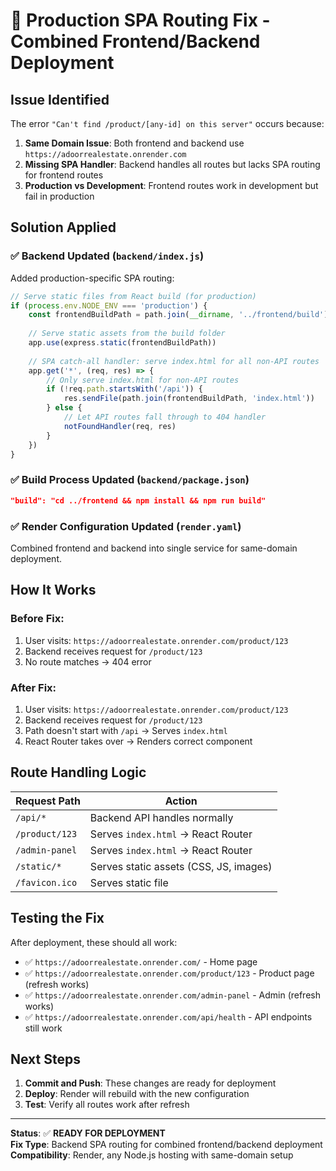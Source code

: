 # 🔧 Production SPA Routing Fix - Combined Frontend/Backend Deployment

## Issue Identified
The error `"Can't find /product/[any-id] on this server"` occurs because:

1. **Same Domain Issue**: Both frontend and backend use `https://adoorrealestate.onrender.com`
2. **Missing SPA Handler**: Backend handles all routes but lacks SPA routing for frontend routes
3. **Production vs Development**: Frontend routes work in development but fail in production

## Solution Applied

### ✅ Backend Updated (`backend/index.js`)
Added production-specific SPA routing:

```javascript
// Serve static files from React build (for production)
if (process.env.NODE_ENV === 'production') {
    const frontendBuildPath = path.join(__dirname, '../frontend/build')
    
    // Serve static assets from the build folder
    app.use(express.static(frontendBuildPath))
    
    // SPA catch-all handler: serve index.html for all non-API routes
    app.get('*', (req, res) => {
        // Only serve index.html for non-API routes
        if (!req.path.startsWith('/api')) {
            res.sendFile(path.join(frontendBuildPath, 'index.html'))
        } else {
            // Let API routes fall through to 404 handler
            notFoundHandler(req, res)
        }
    })
}
```

### ✅ Build Process Updated (`backend/package.json`)
```json
"build": "cd ../frontend && npm install && npm run build"
```

### ✅ Render Configuration Updated (`render.yaml`)
Combined frontend and backend into single service for same-domain deployment.

## How It Works

### Before Fix:
1. User visits: `https://adoorrealestate.onrender.com/product/123`
2. Backend receives request for `/product/123`
3. No route matches → 404 error

### After Fix:
1. User visits: `https://adoorrealestate.onrender.com/product/123`
2. Backend receives request for `/product/123`
3. Path doesn't start with `/api` → Serves `index.html`
4. React Router takes over → Renders correct component

## Route Handling Logic

| Request Path | Action |
|-------------|--------|
| `/api/*` | Backend API handles normally |
| `/product/123` | Serves `index.html` → React Router |
| `/admin-panel` | Serves `index.html` → React Router |
| `/static/*` | Serves static assets (CSS, JS, images) |
| `/favicon.ico` | Serves static file |

## Testing the Fix

After deployment, these should all work:
- ✅ `https://adoorrealestate.onrender.com/` - Home page
- ✅ `https://adoorrealestate.onrender.com/product/123` - Product page (refresh works)
- ✅ `https://adoorrealestate.onrender.com/admin-panel` - Admin (refresh works)
- ✅ `https://adoorrealestate.onrender.com/api/health` - API endpoints still work

## Next Steps

1. **Commit and Push**: These changes are ready for deployment
2. **Deploy**: Render will rebuild with the new configuration
3. **Test**: Verify all routes work after refresh

---

**Status**: ✅ **READY FOR DEPLOYMENT**  
**Fix Type**: Backend SPA routing for combined frontend/backend deployment  
**Compatibility**: Render, any Node.js hosting with same-domain setup